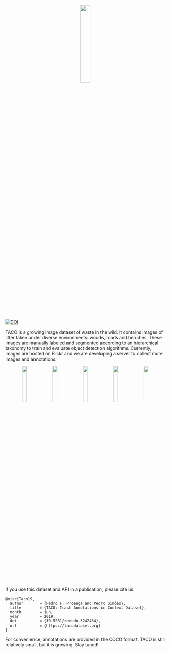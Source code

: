 <p align="center">
<img src="https://raw.githubusercontent.com/wiki/pedropro/TACO/images/logonav.png" width="25%"/>
</p>

[![DOI](https://zenodo.org/badge/DOI/10.5281/zenodo.3242434.svg)](https://doi.org/10.5281/zenodo.3242434)

TACO is a growing image dataset of waste in the wild. It contains images of litter taken under
diverse environments: woods, roads and beaches. These images are manually labeled and segmented
according to an hierarchical taxonomy to train and evaluate object detection algorithms. Currently,
images are hosted on Flickr and we are developing a server to collect more images and
annotations.


<div align="center">
  <div class="column">
    <img src="https://raw.githubusercontent.com/wiki/pedropro/TACO/images/1.png" width="17%" hspace="3">
    <img src="https://raw.githubusercontent.com/wiki/pedropro/TACO/images/2.png" width="17%" hspace="3">
    <img src="https://raw.githubusercontent.com/wiki/pedropro/TACO/images/3.png" width="17%" hspace="3">
    <img src="https://raw.githubusercontent.com/wiki/pedropro/TACO/images/4.png" width="17%" hspace="3">
    <img src="https://raw.githubusercontent.com/wiki/pedropro/TACO/images/5.png" width="17%" hspace="3">
  </div>
</div>
</br>

If you use this dataset and API in a publication, please cite us: &nbsp;
```
@misc{Taco19,
  author       = {Pedro F. Proença and Pedro Simões},
  title        = {TACO: Trash Annotations in Context Dataset},
  month        = jun,
  year         = 2019,
  doi          = {10.5281/zenodo.3242434},
  url          = {https://tacodataset.org}
}
```
For convenience, annotations are provided in the COCO format.
TACO is still relatively small, but it is growing. Stay tuned!
